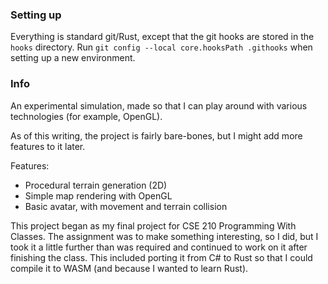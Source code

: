 ### Setting up

Everything is standard git/Rust, except that the git hooks are stored in the `hooks` directory. Run `git config --local core.hooksPath .githooks` when setting up a new environment.

### Info

An experimental simulation, made so that I can play around with various technologies (for example, OpenGL).

As of this writing, the project is fairly bare-bones, but I might add more features to it later.

Features:
- Procedural terrain generation (2D)
- Simple map rendering with OpenGL
- Basic avatar, with movement and terrain collision

This project began as my final project for CSE 210 Programming With Classes. The assignment was to make something interesting, so I did, but I took it a little further than was required and continued to work on it after finishing the class. This included porting it from C# to Rust so that I could compile it to WASM (and because I wanted to learn Rust).
